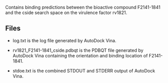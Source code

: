 Contains binding predictions between the bioactive compound F2141-1841 and the cside search space on the virulence factor rv1821.

## Files

- log.txt is the log file generated by AutoDock Vina.

- rv1821_F2141-1841_cside.pdbqt is the PDBQT file generated by AutoDock Vina containing the orientation and binding location of F2141-1841.

- stdoe.txt is the combined STDOUT and STDERR output of AutoDock Vina.

